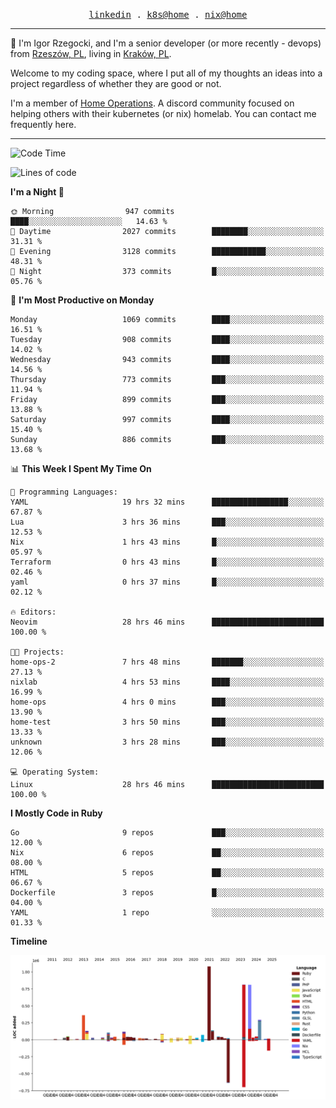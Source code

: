 <p align="center">
  <samp>
    <a href="https://www.linkedin.com/in/ajgon">linkedin</a> .
    <a href="https://github.com/deedee-ops/k8s-gitops">k8s@home</a> .
    <a href="https://github.com/deedee-ops/nixlab">nix@home</a>
  </samp>
</p>

----------------------------------------------------------------

:wave: I'm Igor Rzegocki, and I'm a senior developer (or more recently - devops) from [Rzeszów, PL](https://en.wikipedia.org/wiki/Rzesz%C3%B3w), living in [Kraków, PL](https://en.wikipedia.org/wiki/Krak%C3%B3w).

Welcome to my coding space, where I put all of my thoughts an ideas into a project regardless of whether they are good or not.

I'm a member of [Home Operations](https://discord.gg/home-operations). A discord community focused on helping others with their kubernetes (or nix) homelab. You can contact me frequently here.

----------------------------------------------------------------

<!--START_SECTION:waka-->
![Code Time](http://img.shields.io/badge/Code%20Time-540%20hrs%2013%20mins-blue)

![Lines of code](https://img.shields.io/badge/From%20Hello%20World%20I%27ve%20Written-4.9%20million%20lines%20of%20code-blue)

**I'm a Night 🦉** 

```text
🌞 Morning                947 commits         ████░░░░░░░░░░░░░░░░░░░░░   14.63 % 
🌆 Daytime                2027 commits        ████████░░░░░░░░░░░░░░░░░   31.31 % 
🌃 Evening                3128 commits        ████████████░░░░░░░░░░░░░   48.31 % 
🌙 Night                  373 commits         █░░░░░░░░░░░░░░░░░░░░░░░░   05.76 % 
```
📅 **I'm Most Productive on Monday** 

```text
Monday                   1069 commits        ████░░░░░░░░░░░░░░░░░░░░░   16.51 % 
Tuesday                  908 commits         ████░░░░░░░░░░░░░░░░░░░░░   14.02 % 
Wednesday                943 commits         ████░░░░░░░░░░░░░░░░░░░░░   14.56 % 
Thursday                 773 commits         ███░░░░░░░░░░░░░░░░░░░░░░   11.94 % 
Friday                   899 commits         ███░░░░░░░░░░░░░░░░░░░░░░   13.88 % 
Saturday                 997 commits         ████░░░░░░░░░░░░░░░░░░░░░   15.40 % 
Sunday                   886 commits         ███░░░░░░░░░░░░░░░░░░░░░░   13.68 % 
```


📊 **This Week I Spent My Time On** 

```text
💬 Programming Languages: 
YAML                     19 hrs 32 mins      █████████████████░░░░░░░░   67.87 % 
Lua                      3 hrs 36 mins       ███░░░░░░░░░░░░░░░░░░░░░░   12.53 % 
Nix                      1 hrs 43 mins       █░░░░░░░░░░░░░░░░░░░░░░░░   05.97 % 
Terraform                0 hrs 43 mins       █░░░░░░░░░░░░░░░░░░░░░░░░   02.46 % 
yaml                     0 hrs 37 mins       █░░░░░░░░░░░░░░░░░░░░░░░░   02.12 % 

🔥 Editors: 
Neovim                   28 hrs 46 mins      █████████████████████████   100.00 % 

🐱‍💻 Projects: 
home-ops-2               7 hrs 48 mins       ███████░░░░░░░░░░░░░░░░░░   27.13 % 
nixlab                   4 hrs 53 mins       ████░░░░░░░░░░░░░░░░░░░░░   16.99 % 
home-ops                 4 hrs 0 mins        ███░░░░░░░░░░░░░░░░░░░░░░   13.90 % 
home-test                3 hrs 50 mins       ███░░░░░░░░░░░░░░░░░░░░░░   13.33 % 
unknown                  3 hrs 28 mins       ███░░░░░░░░░░░░░░░░░░░░░░   12.06 % 

💻 Operating System: 
Linux                    28 hrs 46 mins      █████████████████████████   100.00 % 
```

**I Mostly Code in Ruby** 

```text
Go                       9 repos             ███░░░░░░░░░░░░░░░░░░░░░░   12.00 % 
Nix                      6 repos             ██░░░░░░░░░░░░░░░░░░░░░░░   08.00 % 
HTML                     5 repos             ██░░░░░░░░░░░░░░░░░░░░░░░   06.67 % 
Dockerfile               3 repos             █░░░░░░░░░░░░░░░░░░░░░░░░   04.00 % 
YAML                     1 repo              ░░░░░░░░░░░░░░░░░░░░░░░░░   01.33 % 
```



**Timeline**

![Lines of Code chart](https://raw.githubusercontent.com/ajgon/ajgon/master/assets/bar_graph.png)


<!--END_SECTION:waka-->
